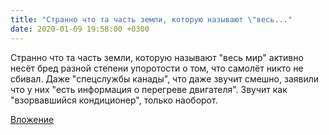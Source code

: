 ```yaml
---
title: "Странно что та часть земли, которую называют \"весь..."
date: 2020-01-09 19:58:00 +0300
---
```


Странно что та часть земли, которую называют "весь мир" активно несёт бред разной степени упоротости о том, что самолёт никто не сбивал. Даже "спецслужбы канады", что даже звучит смешно, заявили что у них "есть информация о перегреве двигателя". Звучит как "взорвавшийся кондиционер", только наоборот.

[Вложение](https://vk.com/photo41076938_457246305)

